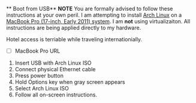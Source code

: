 ** Boot from USB**
**NOTE** You are formally advised to follow these instructions at your own
peril. I am attempting to install [Arch Linux](https://www.archlinux.org) on
a [MacBook Pro (17-inch, Early 2011)
system](https://support.apple.com/kb/SP621).  I am **not** using virtualizaiton.
All instructions are being applied directly to my hardware.

Hotel access is terriable while traveling internationially.
- [ ] MacBook Pro URL

1. Insert USB with Arch Linux ISO
1. Connect physical Ethernet cable
1. Press power button
1. Hold Options key when gray screen appears
1. Select Arch Linux ISO
1. Follow all on-screen instructions.
